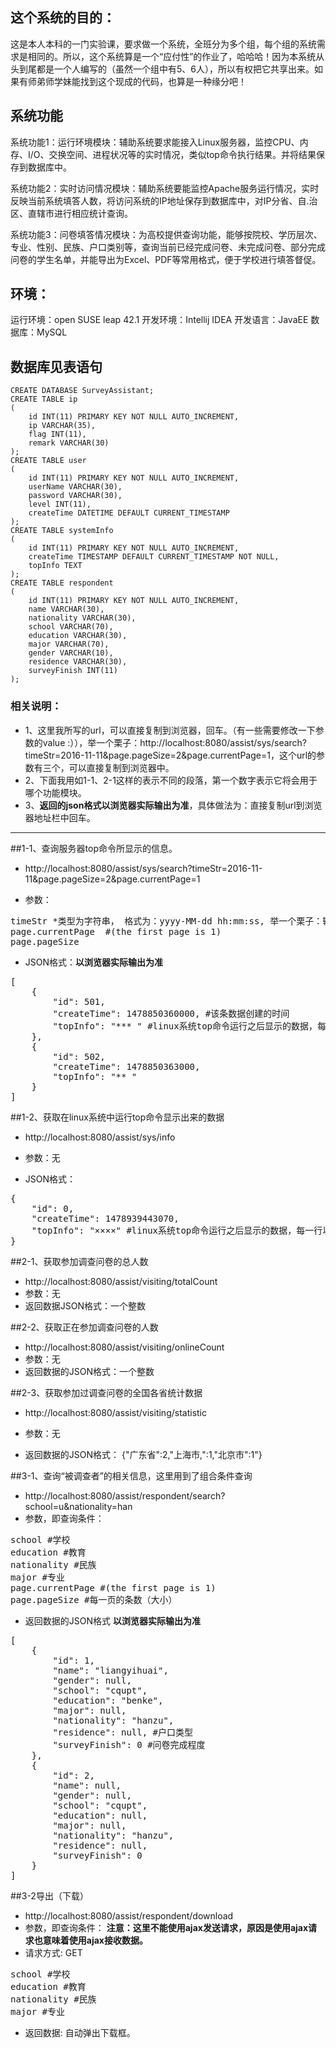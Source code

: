 ## 这个系统的目的：
这是本人本科的一门实验课，要求做一个系统，全班分为多个组，每个组的系统需求是相同的。所以，这个系统算是一个“应付性”的作业了，哈哈哈！因为本系统从头到尾都是一个人编写的（虽然一个组中有5、6人），所以有权把它共享出来。如果有师弟师学妹能找到这个现成的代码，也算是一种缘分吧！

## 系统功能
系统功能1：运行环境模块：辅助系统要求能接入Linux服务器，监控CPU、内存、I/O、交换空间、进程状况等的实时情况，类似top命令执行结果。并将结果保存到数据库中。

系统功能2：实时访问情况模块：辅助系统要能监控Apache服务运行情况，实时反映当前系统填答人数，将访问系统的IP地址保存到数据库中，对IP分省、自.治区、直辖市进行相应统计查询。

系统功能3：问卷填答情况模块：为高校提供查询功能，能够按院校、学历层次、专业、性别、民族、户口类别等，查询当前已经完成问卷、未完成问卷、部分完成问卷的学生名单，并能导出为Excel、PDF等常用格式，便于学校进行填答督促。


## 环境：

运行环境：open SUSE leap 42.1
开发环境：Intellij IDEA
开发语言：JavaEE
数据库：MySQL

## 数据库见表语句

```
CREATE DATABASE SurveyAssistant;
CREATE TABLE ip
(
    id INT(11) PRIMARY KEY NOT NULL AUTO_INCREMENT,
    ip VARCHAR(35),
    flag INT(11),
    remark VARCHAR(30)
);
CREATE TABLE user
(
    id INT(11) PRIMARY KEY NOT NULL AUTO_INCREMENT,
    userName VARCHAR(30),
    password VARCHAR(30),
    level INT(11),
    createTime DATETIME DEFAULT CURRENT_TIMESTAMP
);
CREATE TABLE systemInfo
(
    id INT(11) PRIMARY KEY NOT NULL AUTO_INCREMENT,
    createTime TIMESTAMP DEFAULT CURRENT_TIMESTAMP NOT NULL,
    topInfo TEXT
);
CREATE TABLE respondent
(
    id INT(11) PRIMARY KEY NOT NULL AUTO_INCREMENT,
    name VARCHAR(30),
    nationality VARCHAR(30),
    school VARCHAR(70),
    education VARCHAR(30),
    major VARCHAR(70),
    gender VARCHAR(10),
    residence VARCHAR(30),
    surveyFinish INT(11)
);
```

### 相关说明：
* 1、这里我所写的url，可以直接复制到浏览器，回车。（有一些需要修改一下参数的value :）），举一个栗子：http://localhost:8080/assist/sys/search?timeStr=2016-11-11&page.pageSize=2&page.currentPage=1，这个url的参数有三个，可以直接复制到浏览器中。
* 2、下面我用如1-1、2-1这样的表示不同的段落，第一个数字表示它将会用于哪个功能模块。
* 3、**返回的json格式以浏览器实际输出为准**，具体做法为：直接复制url到浏览器地址栏中回车。

***
##1-1、查询服务器top命令所显示的信息。
* http://localhost:8080/assist/sys/search?timeStr=2016-11-11&page.pageSize=2&page.currentPage=1

* 参数：
<pre>
timeStr *类型为字符串， 格式为：yyyy-MM-dd hh:mm:ss, 举一个栗子：输入“2016-11-11”， 查询出这一天所有的记录；输入“2016-11-11 13”，查询出这一天下午一点这个小时内所有的数据；输入“2016-11-11 13：06”，将查询出这一分钟内的所有数据。*
page.currentPage  #(the first page is 1)
page.pageSize
</pre>

* JSON格式：**以浏览器实际输出为准**
<pre>
[
    {
        "id": 501,
        "createTime": 1478850360000, #该条数据创建的时间
        "topInfo": "*** " #linux系统top命令运行之后显示的数据，每一行以回车符结尾
    },
    {
        "id": 502,
        "createTime": 1478850363000,
        "topInfo": "** "
    }
]
</pre>

##1-2、获取在linux系统中运行top命令显示出来的数据
* http://localhost:8080/assist/sys/info

* 参数：无

* JSON格式：
<pre>
{
    "id": 0,
    "createTime": 1478939443070,
    "topInfo": "××××" #linux系统top命令运行之后显示的数据，每一行以回车符结尾
}
</pre>

##2-1、获取参加调查问卷的总人数
* http://localhost:8080/assist/visiting/totalCount
* 参数：无
* 返回数据JSON格式：一个整数

##2-2、获取正在参加调查问卷的人数
* http://localhost:8080/assist/visiting/onlineCount
* 参数：无
* 返回数据的JSON格式：一个整数

##2-3、获取参加过调查问卷的全国各省统计数据
* http://localhost:8080/assist/visiting/statistic
* 参数：无

* 返回数据的JSON格式：
{"广东省":2,"上海市‚":1,"北京市":1"}


##3-1、查询“被调查者”的相关信息，这里用到了组合条件查询
* http://localhost:8080/assist/respondent/search?school=u&nationality=han
* 参数，即查询条件：
<pre>
school #学校
education #教育
nationality #民族
major #专业
page.currentPage #(the first page is 1)
page.pageSize #每一页的条数（大小）
</pre>
  
* 返回数据的JSON格式 **以浏览器实际输出为准**
<pre>
[
    {
        "id": 1,
        "name": "liangyihuai",
        "gender": null,
        "school": "cqupt",
        "education": "benke",
        "major": null,
        "nationality": "hanzu",
        "residence": null, #户口类型
        "surveyFinish": 0 #问卷完成程度
    },
    {
        "id": 2,
        "name": null,
        "gender": null,
        "school": "cqupt",
        "education": null,
        "major": null,
        "nationality": "hanzu",
        "residence": null,
        "surveyFinish": 0
    }
]
</pre>

##3-2导出（下载）
* http://localhost:8080/assist/respondent/download
* 参数，即查询条件： **注意：这里不能使用ajax发送请求，原因是使用ajax请求也意味着使用ajax接收数据。**
* 请求方式: GET
<pre>
school #学校
education #教育
nationality #民族
major #专业
</pre>
  
* 返回数据:
自动弹出下载框。
